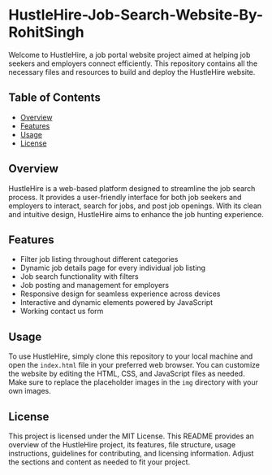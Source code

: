 # HustleHire-Job-Search-Website-By-RohitSingh

Welcome to HustleHire, a job portal website project aimed at helping job seekers and employers connect efficiently. This repository contains all the necessary files and resources to build and deploy the HustleHire website.

## Table of Contents
- [Overview](#overview)
- [Features](#features)
- [Usage](#usage)
- [License](#license)

## Overview
HustleHire is a web-based platform designed to streamline the job search process. It provides a user-friendly interface for both job seekers and employers to interact, search for jobs, and post job openings. With its clean and intuitive design, HustleHire aims to enhance the job hunting experience.

## Features
- Filter job listing throughout different categories
- Dynamic job details page for every individual job listing
- Job search functionality with filters
- Job posting and management for employers
- Responsive design for seamless experience across devices
- Interactive and dynamic elements powered by JavaScript
- Working contact us form

## Usage
To use HustleHire, simply clone this repository to your local machine and open the `index.html` file in your preferred web browser. You can customize the website by editing the HTML, CSS, and JavaScript files as needed. Make sure to replace the placeholder images in the `img` directory with your own images.

## License
This project is licensed under the MIT License.
This README provides an overview of the HustleHire project, its features, file structure, usage instructions, guidelines for contributing, and licensing information. Adjust the sections and content as needed to fit your project.
